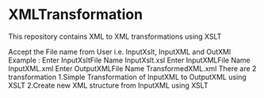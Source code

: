 # XMLTransformation
This repository contains XML to XML transformations using XSLT

Accept the File name from User i.e. InputXslt, InputXML and OutXMl
Example : Enter InputXsltFile Name
          InputXslt.xsl
          Enter InputXMLFile Name
          InputXML.xml
          Enter OutputXMLFile Name
          TransformedXML.xml
There are 2 transformation 
     1.Simple Transformation of InputXML to OutputXML using XSLT
     2.Create new XML structure from InputXML using XSLT
